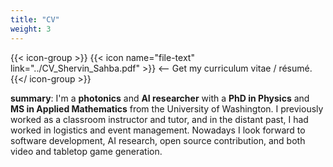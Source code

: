 ```yaml
---
title: "CV"
weight: 3
---
```


{{< icon-group >}}
{{< icon name="file-text" link="../CV_Shervin_Sahba.pdf" >}} <-- Get my curriculum vitae / résumé.
{{</ icon-group >}}

**summary**: I'm a **photonics** and **AI researcher** with a **PhD in Physics** and **MS in Applied Mathematics** from the University of Washington. I previously worked as a classroom instructor and tutor, and in the distant past, I had worked in logistics and event management. Nowadays I look forward to software development, AI research, open source contribution, and both video and tabletop game generation.